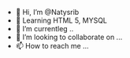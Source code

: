 - 👋 Hi, I’m @Natysrib
- 👀 Learning  HTML 5, MYSQL
- 🌱 I’m currentleg ..
- 💞️ I’m looking to collaborate on ...
- 📫 How to reach me ...

<!---
Natysrib/Natysrib is a ✨ special ✨ repository because its `README.md` (this file) appears on your GitHub profile.
You can click the Preview link to take a look at your changes.
--->
